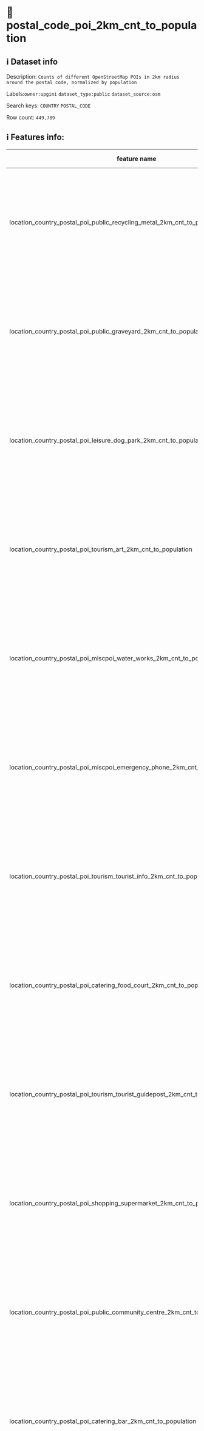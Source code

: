 # 📖 postal_code_poi_2km_cnt_to_population 
## ℹ️ Dataset info 
Description: `Counts of different OpenStreetMap POIs in 2km radius around the postal code, normalized by population` 

Labels:`owner:upgini`   `dataset_type:public`   `dataset_source:osm`   

Search keys: `COUNTRY` `POSTAL_CODE` 

Row count: `449,789` 

## ℹ️ Features info:
|feature name|feature type|descrition|
|---|---|---|
|location_country_postal_poi_public_recycling_metal_2km_cnt_to_population|FLOAT|Count of the specific OSM POIs in 2km radius around the postal code, divided by the population of the same area|
|location_country_postal_poi_public_graveyard_2km_cnt_to_population|FLOAT|Count of the specific OSM POIs in 2km radius around the postal code, divided by the population of the same area|
|location_country_postal_poi_leisure_dog_park_2km_cnt_to_population|FLOAT|Count of the specific OSM POIs in 2km radius around the postal code, divided by the population of the same area|
|location_country_postal_poi_tourism_art_2km_cnt_to_population|FLOAT|Count of the specific OSM POIs in 2km radius around the postal code, divided by the population of the same area|
|location_country_postal_poi_miscpoi_water_works_2km_cnt_to_population|FLOAT|Count of the specific OSM POIs in 2km radius around the postal code, divided by the population of the same area|
|location_country_postal_poi_miscpoi_emergency_phone_2km_cnt_to_population|FLOAT|Count of the specific OSM POIs in 2km radius around the postal code, divided by the population of the same area|
|location_country_postal_poi_tourism_tourist_info_2km_cnt_to_population|FLOAT|Count of the specific OSM POIs in 2km radius around the postal code, divided by the population of the same area|
|location_country_postal_poi_catering_food_court_2km_cnt_to_population|FLOAT|Count of the specific OSM POIs in 2km radius around the postal code, divided by the population of the same area|
|location_country_postal_poi_tourism_tourist_guidepost_2km_cnt_to_population|FLOAT|Count of the specific OSM POIs in 2km radius around the postal code, divided by the population of the same area|
|location_country_postal_poi_shopping_supermarket_2km_cnt_to_population|FLOAT|Count of the specific OSM POIs in 2km radius around the postal code, divided by the population of the same area|
|location_country_postal_poi_public_community_centre_2km_cnt_to_population|FLOAT|Count of the specific OSM POIs in 2km radius around the postal code, divided by the population of the same area|
|location_country_postal_poi_catering_bar_2km_cnt_to_population|FLOAT|Count of the specific OSM POIs in 2km radius around the postal code, divided by the population of the same area|
|location_country_postal_poi_money_atm_2km_cnt_to_population|FLOAT|Count of the specific OSM POIs in 2km radius around the postal code, divided by the population of the same area|
|location_country_postal_poi_shopping_bicycle_2km_cnt_to_population|FLOAT|Count of the specific OSM POIs in 2km radius around the postal code, divided by the population of the same area|
|location_country_postal_poi_shopping_car_2km_cnt_to_population|FLOAT|Count of the specific OSM POIs in 2km radius around the postal code, divided by the population of the same area|
|location_country_postal_poi_shopping_beverages_2km_cnt_to_population|FLOAT|Count of the specific OSM POIs in 2km radius around the postal code, divided by the population of the same area|
|location_country_postal_poi_public_post_office_2km_cnt_to_population|FLOAT|Count of the specific OSM POIs in 2km radius around the postal code, divided by the population of the same area|
|location_country_postal_pofw_christian_lutheran_2km_cnt_to_population|FLOAT|Count of the specific OSM POIs in 2km radius around the postal code, divided by the population of the same area|
|location_country_postal_pofw_christian_orthodox_2km_cnt_to_population|FLOAT|Count of the specific OSM POIs in 2km radius around the postal code, divided by the population of the same area|
|location_country_postal_poi_shopping_vending_machine_2km_cnt_to_population|FLOAT|Count of the specific OSM POIs in 2km radius around the postal code, divided by the population of the same area|
|location_country_postal_poi_health_hospital_2km_cnt_to_population|FLOAT|Count of the specific OSM POIs in 2km radius around the postal code, divided by the population of the same area|
|location_country_postal_poi_tourism_archaeological_2km_cnt_to_population|FLOAT|Count of the specific OSM POIs in 2km radius around the postal code, divided by the population of the same area|
|location_country_postal_poi_shopping_video_2km_cnt_to_population|FLOAT|Count of the specific OSM POIs in 2km radius around the postal code, divided by the population of the same area|
|location_country_postal_pofw_christian_methodist_2km_cnt_to_population|FLOAT|Count of the specific OSM POIs in 2km radius around the postal code, divided by the population of the same area|
|location_country_postal_poi_public_prison_2km_cnt_to_population|FLOAT|Count of the specific OSM POIs in 2km radius around the postal code, divided by the population of the same area|
|location_country_postal_poi_public_university_2km_cnt_to_population|FLOAT|Count of the specific OSM POIs in 2km radius around the postal code, divided by the population of the same area|
|location_country_postal_poi_leisure_golf_course_2km_cnt_to_population|FLOAT|Count of the specific OSM POIs in 2km radius around the postal code, divided by the population of the same area|
|location_country_postal_poi_miscpoi_hunting_stand_2km_cnt_to_population|FLOAT|Count of the specific OSM POIs in 2km radius around the postal code, divided by the population of the same area|
|location_country_postal_poi_destination_ruins_2km_cnt_to_population|FLOAT|Count of the specific OSM POIs in 2km radius around the postal code, divided by the population of the same area|
|location_country_postal_poi_public_embassy_2km_cnt_to_population|FLOAT|Count of the specific OSM POIs in 2km radius around the postal code, divided by the population of the same area|
|location_country_postal_poi_accommodation_caravan_site_2km_cnt_to_population|FLOAT|Count of the specific OSM POIs in 2km radius around the postal code, divided by the population of the same area|
|location_country_postal_pofw_muslim_2km_cnt_to_population|FLOAT|Count of the specific OSM POIs in 2km radius around the postal code, divided by the population of the same area|
|location_country_postal_poi_tourism_tourist_board_2km_cnt_to_population|FLOAT|Count of the specific OSM POIs in 2km radius around the postal code, divided by the population of the same area|
|location_country_postal_poi_leisure_ice_rink_2km_cnt_to_population|FLOAT|Count of the specific OSM POIs in 2km radius around the postal code, divided by the population of the same area|
|location_country_postal_poi_shopping_car_rental_2km_cnt_to_population|FLOAT|Count of the specific OSM POIs in 2km radius around the postal code, divided by the population of the same area|
|location_country_postal_poi_public_recycling_paper_2km_cnt_to_population|FLOAT|Count of the specific OSM POIs in 2km radius around the postal code, divided by the population of the same area|
|location_country_postal_poi_shopping_florist_2km_cnt_to_population|FLOAT|Count of the specific OSM POIs in 2km radius around the postal code, divided by the population of the same area|
|location_country_postal_poi_shopping_car_wash_2km_cnt_to_population|FLOAT|Count of the specific OSM POIs in 2km radius around the postal code, divided by the population of the same area|
|location_country_postal_poi_shopping_shoes_2km_cnt_to_population|FLOAT|Count of the specific OSM POIs in 2km radius around the postal code, divided by the population of the same area|
|location_country_postal_poi_shopping_department_store_2km_cnt_to_population|FLOAT|Count of the specific OSM POIs in 2km radius around the postal code, divided by the population of the same area|
|location_country_postal_natural_mine_2km_cnt_to_population|FLOAT|Count of the specific OSM POIs in 2km radius around the postal code, divided by the population of the same area|
|location_country_postal_natural_peak_2km_cnt_to_population|FLOAT|Count of the specific OSM POIs in 2km radius around the postal code, divided by the population of the same area|
|location_country_postal_poi_leisure_park_2km_cnt_to_population|FLOAT|Count of the specific OSM POIs in 2km radius around the postal code, divided by the population of the same area|
|location_country_postal_pofw_christian_baptist_2km_cnt_to_population|FLOAT|Count of the specific OSM POIs in 2km radius around the postal code, divided by the population of the same area|
|location_country_postal_poi_public_courthouse_2km_cnt_to_population|FLOAT|Count of the specific OSM POIs in 2km radius around the postal code, divided by the population of the same area|
|location_country_postal_poi_miscpoi_wastewater_plant_2km_cnt_to_population|FLOAT|Count of the specific OSM POIs in 2km radius around the postal code, divided by the population of the same area|
|location_country_postal_pofw_buddhist_2km_cnt_to_population|FLOAT|Count of the specific OSM POIs in 2km radius around the postal code, divided by the population of the same area|
|location_country_postal_natural_glacier_2km_cnt_to_population|FLOAT|Count of the specific OSM POIs in 2km radius around the postal code, divided by the population of the same area|
|location_country_postal_poi_accommodation_bed_and_breakfast_2km_cnt_to_population|FLOAT|Count of the specific OSM POIs in 2km radius around the postal code, divided by the population of the same area|
|location_country_postal_poi_accommodation_hostel_2km_cnt_to_population|FLOAT|Count of the specific OSM POIs in 2km radius around the postal code, divided by the population of the same area|
|location_country_postal_poi_accommodation_camp_site_2km_cnt_to_population|FLOAT|Count of the specific OSM POIs in 2km radius around the postal code, divided by the population of the same area|
|location_country_postal_poi_tourism_tourist_map_2km_cnt_to_population|FLOAT|Count of the specific OSM POIs in 2km radius around the postal code, divided by the population of the same area|
|location_country_postal_poi_catering_pub_2km_cnt_to_population|FLOAT|Count of the specific OSM POIs in 2km radius around the postal code, divided by the population of the same area|
|location_country_postal_poi_money_bank_2km_cnt_to_population|FLOAT|Count of the specific OSM POIs in 2km radius around the postal code, divided by the population of the same area|
|location_country_postal_poi_shopping_sports_2km_cnt_to_population|FLOAT|Count of the specific OSM POIs in 2km radius around the postal code, divided by the population of the same area|
|location_country_postal_poi_miscpoi_tower_comms_2km_cnt_to_population|FLOAT|Count of the specific OSM POIs in 2km radius around the postal code, divided by the population of the same area|
|location_country_postal_poi_shopping_vending_cigarette_2km_cnt_to_population|FLOAT|Count of the specific OSM POIs in 2km radius around the postal code, divided by the population of the same area|
|location_country_postal_poi_health_doctors_2km_cnt_to_population|FLOAT|Count of the specific OSM POIs in 2km radius around the postal code, divided by the population of the same area|
|location_country_postal_poi_destination_picnic_site_2km_cnt_to_population|FLOAT|Count of the specific OSM POIs in 2km radius around the postal code, divided by the population of the same area|
|location_country_postal_poi_public_recycling_2km_cnt_to_population|FLOAT|Count of the specific OSM POIs in 2km radius around the postal code, divided by the population of the same area|
|location_country_postal_poi_public_post_box_2km_cnt_to_population|FLOAT|Count of the specific OSM POIs in 2km radius around the postal code, divided by the population of the same area|
|location_country_postal_natural_cliff_2km_cnt_to_population|FLOAT|Count of the specific OSM POIs in 2km radius around the postal code, divided by the population of the same area|
|location_country_postal_poi_public_recycling_clothes_2km_cnt_to_population|FLOAT|Count of the specific OSM POIs in 2km radius around the postal code, divided by the population of the same area|
|location_country_postal_poi_destination_fort_2km_cnt_to_population|FLOAT|Count of the specific OSM POIs in 2km radius around the postal code, divided by the population of the same area|
|location_country_postal_poi_catering_biergarten_2km_cnt_to_population|FLOAT|Count of the specific OSM POIs in 2km radius around the postal code, divided by the population of the same area|
|location_country_postal_pofw_christian_mormon_2km_cnt_to_population|FLOAT|Count of the specific OSM POIs in 2km radius around the postal code, divided by the population of the same area|
|location_country_postal_poi_shopping_hairdresser_2km_cnt_to_population|FLOAT|Count of the specific OSM POIs in 2km radius around the postal code, divided by the population of the same area|
|location_country_postal_poi_accommodation_hotel_2km_cnt_to_population|FLOAT|Count of the specific OSM POIs in 2km radius around the postal code, divided by the population of the same area|
|location_country_postal_poi_leisure_swimming_pool_2km_cnt_to_population|FLOAT|Count of the specific OSM POIs in 2km radius around the postal code, divided by the population of the same area|
|location_country_postal_poi_shopping_furniture_2km_cnt_to_population|FLOAT|Count of the specific OSM POIs in 2km radius around the postal code, divided by the population of the same area|
|location_country_postal_poi_shopping_butcher_2km_cnt_to_population|FLOAT|Count of the specific OSM POIs in 2km radius around the postal code, divided by the population of the same area|
|location_country_postal_pofw_christian_anglican_2km_cnt_to_population|FLOAT|Count of the specific OSM POIs in 2km radius around the postal code, divided by the population of the same area|
|location_country_postal_poi_shopping_beauty_2km_cnt_to_population|FLOAT|Count of the specific OSM POIs in 2km radius around the postal code, divided by the population of the same area|
|location_country_postal_poi_miscpoi_water_mill_2km_cnt_to_population|FLOAT|Count of the specific OSM POIs in 2km radius around the postal code, divided by the population of the same area|
|location_country_postal_pofw_shinto_2km_cnt_to_population|FLOAT|Count of the specific OSM POIs in 2km radius around the postal code, divided by the population of the same area|
|location_country_postal_pofw_muslim_sunni_2km_cnt_to_population|FLOAT|Count of the specific OSM POIs in 2km radius around the postal code, divided by the population of the same area|
|location_country_postal_poi_catering_restaurant_2km_cnt_to_population|FLOAT|Count of the specific OSM POIs in 2km radius around the postal code, divided by the population of the same area|
|location_country_postal_poi_destination_battlefield_2km_cnt_to_population|FLOAT|Count of the specific OSM POIs in 2km radius around the postal code, divided by the population of the same area|
|location_country_postal_poi_public_public_building_2km_cnt_to_population|FLOAT|Count of the specific OSM POIs in 2km radius around the postal code, divided by the population of the same area|
|location_country_postal_natural_volcano_2km_cnt_to_population|FLOAT|Count of the specific OSM POIs in 2km radius around the postal code, divided by the population of the same area|
|location_country_postal_poi_miscpoi_fire_hydrant_2km_cnt_to_population|FLOAT|Count of the specific OSM POIs in 2km radius around the postal code, divided by the population of the same area|
|location_country_postal_poi_leisure_stadium_2km_cnt_to_population|FLOAT|Count of the specific OSM POIs in 2km radius around the postal code, divided by the population of the same area|
|location_country_postal_poi_public_library_2km_cnt_to_population|FLOAT|Count of the specific OSM POIs in 2km radius around the postal code, divided by the population of the same area|
|location_country_postal_poi_leisure_cinema_2km_cnt_to_population|FLOAT|Count of the specific OSM POIs in 2km radius around the postal code, divided by the population of the same area|
|location_country_postal_poi_shopping_vending_parking_2km_cnt_to_population|FLOAT|Count of the specific OSM POIs in 2km radius around the postal code, divided by the population of the same area|
|location_country_postal_poi_miscpoi_lighthouse_2km_cnt_to_population|FLOAT|Count of the specific OSM POIs in 2km radius around the postal code, divided by the population of the same area|
|location_country_postal_poi_shopping_laundry_2km_cnt_to_population|FLOAT|Count of the specific OSM POIs in 2km radius around the postal code, divided by the population of the same area|
|location_country_postal_poi_accommodation_chalet_2km_cnt_to_population|FLOAT|Count of the specific OSM POIs in 2km radius around the postal code, divided by the population of the same area|
|location_country_postal_poi_miscpoi_bench_2km_cnt_to_population|FLOAT|Count of the specific OSM POIs in 2km radius around the postal code, divided by the population of the same area|
|location_country_postal_poi_public_town_hall_2km_cnt_to_population|FLOAT|Count of the specific OSM POIs in 2km radius around the postal code, divided by the population of the same area|
|location_country_postal_pofw_christian_protestant_2km_cnt_to_population|FLOAT|Count of the specific OSM POIs in 2km radius around the postal code, divided by the population of the same area|
|location_country_postal_poi_shopping_doityourself_2km_cnt_to_population|FLOAT|Count of the specific OSM POIs in 2km radius around the postal code, divided by the population of the same area|
|location_country_postal_poi_destination_viewpoint_2km_cnt_to_population|FLOAT|Count of the specific OSM POIs in 2km radius around the postal code, divided by the population of the same area|
|location_country_postal_pofw_christian_2km_cnt_to_population|FLOAT|Count of the specific OSM POIs in 2km radius around the postal code, divided by the population of the same area|
|location_country_postal_poi_shopping_stationery_2km_cnt_to_population|FLOAT|Count of the specific OSM POIs in 2km radius around the postal code, divided by the population of the same area|
|location_country_postal_poi_shopping_garden_centre_2km_cnt_to_population|FLOAT|Count of the specific OSM POIs in 2km radius around the postal code, divided by the population of the same area|
|location_country_postal_poi_miscpoi_toilet_2km_cnt_to_population|FLOAT|Count of the specific OSM POIs in 2km radius around the postal code, divided by the population of the same area|
|location_country_postal_poi_public_arts_centre_2km_cnt_to_population|FLOAT|Count of the specific OSM POIs in 2km radius around the postal code, divided by the population of the same area|
|location_country_postal_poi_accommodation_shelter_2km_cnt_to_population|FLOAT|Count of the specific OSM POIs in 2km radius around the postal code, divided by the population of the same area|
|location_country_postal_poi_public_nursing_home_2km_cnt_to_population|FLOAT|Count of the specific OSM POIs in 2km radius around the postal code, divided by the population of the same area|
|location_country_postal_poi_leisure_tennis_court_2km_cnt_to_population|FLOAT|Count of the specific OSM POIs in 2km radius around the postal code, divided by the population of the same area|
|location_country_postal_poi_shopping_mobile_phone_2km_cnt_to_population|FLOAT|Count of the specific OSM POIs in 2km radius around the postal code, divided by the population of the same area|
|location_country_postal_poi_destination_monument_2km_cnt_to_population|FLOAT|Count of the specific OSM POIs in 2km radius around the postal code, divided by the population of the same area|
|location_country_postal_poi_shopping_toys_2km_cnt_to_population|FLOAT|Count of the specific OSM POIs in 2km radius around the postal code, divided by the population of the same area|
|location_country_postal_poi_health_dentist_2km_cnt_to_population|FLOAT|Count of the specific OSM POIs in 2km radius around the postal code, divided by the population of the same area|
|location_country_postal_poi_miscpoi_fountain_2km_cnt_to_population|FLOAT|Count of the specific OSM POIs in 2km radius around the postal code, divided by the population of the same area|
|location_country_postal_poi_shopping_travel_agency_2km_cnt_to_population|FLOAT|Count of the specific OSM POIs in 2km radius around the postal code, divided by the population of the same area|
|location_country_postal_poi_health_pharmacy_2km_cnt_to_population|FLOAT|Count of the specific OSM POIs in 2km radius around the postal code, divided by the population of the same area|
|location_country_postal_natural_beach_2km_cnt_to_population|FLOAT|Count of the specific OSM POIs in 2km radius around the postal code, divided by the population of the same area|
|location_country_postal_pofw_muslim_shia_2km_cnt_to_population|FLOAT|Count of the specific OSM POIs in 2km radius around the postal code, divided by the population of the same area|
|location_country_postal_poi_public_telephone_2km_cnt_to_population|FLOAT|Count of the specific OSM POIs in 2km radius around the postal code, divided by the population of the same area|
|location_country_postal_poi_leisure_nightclub_2km_cnt_to_population|FLOAT|Count of the specific OSM POIs in 2km radius around the postal code, divided by the population of the same area|
|location_country_postal_poi_miscpoi_windmill_2km_cnt_to_population|FLOAT|Count of the specific OSM POIs in 2km radius around the postal code, divided by the population of the same area|
|location_country_postal_poi_destination_artwork_2km_cnt_to_population|FLOAT|Count of the specific OSM POIs in 2km radius around the postal code, divided by the population of the same area|
|location_country_postal_poi_shopping_car_repair_2km_cnt_to_population|FLOAT|Count of the specific OSM POIs in 2km radius around the postal code, divided by the population of the same area|
|location_country_postal_poi_miscpoi_tower_observation_2km_cnt_to_population|FLOAT|Count of the specific OSM POIs in 2km radius around the postal code, divided by the population of the same area|
|location_country_postal_poi_shopping_books_2km_cnt_to_population|FLOAT|Count of the specific OSM POIs in 2km radius around the postal code, divided by the population of the same area|
|location_country_postal_poi_shopping_computer_2km_cnt_to_population|FLOAT|Count of the specific OSM POIs in 2km radius around the postal code, divided by the population of the same area|
|location_country_postal_poi_accommodation_alpine_hut_2km_cnt_to_population|FLOAT|Count of the specific OSM POIs in 2km radius around the postal code, divided by the population of the same area|
|location_country_postal_poi_destination_memorial_2km_cnt_to_population|FLOAT|Count of the specific OSM POIs in 2km radius around the postal code, divided by the population of the same area|
|location_country_postal_poi_miscpoi_water_well_2km_cnt_to_population|FLOAT|Count of the specific OSM POIs in 2km radius around the postal code, divided by the population of the same area|
|location_country_postal_pofw_jewish_2km_cnt_to_population|FLOAT|Count of the specific OSM POIs in 2km radius around the postal code, divided by the population of the same area|
|location_country_postal_poi_destination_theme_park_2km_cnt_to_population|FLOAT|Count of the specific OSM POIs in 2km radius around the postal code, divided by the population of the same area|
|location_country_postal_poi_shopping_gift_2km_cnt_to_population|FLOAT|Count of the specific OSM POIs in 2km radius around the postal code, divided by the population of the same area|
|location_country_postal_poi_shopping_mall_2km_cnt_to_population|FLOAT|Count of the specific OSM POIs in 2km radius around the postal code, divided by the population of the same area|
|location_country_postal_poi_shopping_greengrocer_2km_cnt_to_population|FLOAT|Count of the specific OSM POIs in 2km radius around the postal code, divided by the population of the same area|
|location_country_postal_pofw_hindu_2km_cnt_to_population|FLOAT|Count of the specific OSM POIs in 2km radius around the postal code, divided by the population of the same area|
|location_country_postal_poi_catering_cafe_2km_cnt_to_population|FLOAT|Count of the specific OSM POIs in 2km radius around the postal code, divided by the population of the same area|
|location_country_postal_poi_shopping_optician_2km_cnt_to_population|FLOAT|Count of the specific OSM POIs in 2km radius around the postal code, divided by the population of the same area|
|location_country_postal_poi_miscpoi_camera_surveillance_2km_cnt_to_population|FLOAT|Count of the specific OSM POIs in 2km radius around the postal code, divided by the population of the same area|
|location_country_postal_poi_public_college_2km_cnt_to_population|FLOAT|Count of the specific OSM POIs in 2km radius around the postal code, divided by the population of the same area|
|location_country_postal_poi_shopping_bakery_2km_cnt_to_population|FLOAT|Count of the specific OSM POIs in 2km radius around the postal code, divided by the population of the same area|
|location_country_postal_poi_shopping_jewelry_2km_cnt_to_population|FLOAT|Count of the specific OSM POIs in 2km radius around the postal code, divided by the population of the same area|
|location_country_postal_poi_destination_archaeological_site_2km_cnt_to_population|FLOAT|Count of the specific OSM POIs in 2km radius around the postal code, divided by the population of the same area|
|location_country_postal_poi_shopping_clothes_2km_cnt_to_population|FLOAT|Count of the specific OSM POIs in 2km radius around the postal code, divided by the population of the same area|
|location_country_postal_poi_miscpoi_drinking_water_2km_cnt_to_population|FLOAT|Count of the specific OSM POIs in 2km radius around the postal code, divided by the population of the same area|
|location_country_postal_poi_miscpoi_emergency_access_2km_cnt_to_population|FLOAT|Count of the specific OSM POIs in 2km radius around the postal code, divided by the population of the same area|
|location_country_postal_poi_public_recycling_glass_2km_cnt_to_population|FLOAT|Count of the specific OSM POIs in 2km radius around the postal code, divided by the population of the same area|
|location_country_postal_poi_shopping_convenience_2km_cnt_to_population|FLOAT|Count of the specific OSM POIs in 2km radius around the postal code, divided by the population of the same area|
|location_country_postal_poi_destination_wayside_cross_2km_cnt_to_population|FLOAT|Count of the specific OSM POIs in 2km radius around the postal code, divided by the population of the same area|
|location_country_postal_poi_destination_zoo_2km_cnt_to_population|FLOAT|Count of the specific OSM POIs in 2km radius around the postal code, divided by the population of the same area|
|location_country_postal_natural_spring_2km_cnt_to_population|FLOAT|Count of the specific OSM POIs in 2km radius around the postal code, divided by the population of the same area|
|location_country_postal_pofw_sikh_2km_cnt_to_population|FLOAT|Count of the specific OSM POIs in 2km radius around the postal code, divided by the population of the same area|
|location_country_postal_poi_public_kindergarten_2km_cnt_to_population|FLOAT|Count of the specific OSM POIs in 2km radius around the postal code, divided by the population of the same area|
|location_country_postal_pofw_christian_catholic_2km_cnt_to_population|FLOAT|Count of the specific OSM POIs in 2km radius around the postal code, divided by the population of the same area|
|location_country_postal_poi_destination_attraction_2km_cnt_to_population|FLOAT|Count of the specific OSM POIs in 2km radius around the postal code, divided by the population of the same area|
|location_country_postal_poi_public_school_2km_cnt_to_population|FLOAT|Count of the specific OSM POIs in 2km radius around the postal code, divided by the population of the same area|
|location_country_postal_poi_public_police_2km_cnt_to_population|FLOAT|Count of the specific OSM POIs in 2km radius around the postal code, divided by the population of the same area|
|location_country_postal_poi_shopping_bicycle_rental_2km_cnt_to_population|FLOAT|Count of the specific OSM POIs in 2km radius around the postal code, divided by the population of the same area|
|location_country_postal_poi_leisure_pitch_2km_cnt_to_population|FLOAT|Count of the specific OSM POIs in 2km radius around the postal code, divided by the population of the same area|
|location_country_postal_poi_miscpoi_water_tower_2km_cnt_to_population|FLOAT|Count of the specific OSM POIs in 2km radius around the postal code, divided by the population of the same area|
|location_country_postal_poi_public_marketplace_2km_cnt_to_population|FLOAT|Count of the specific OSM POIs in 2km radius around the postal code, divided by the population of the same area|
|location_country_postal_pofw_christian_evangelical_2km_cnt_to_population|FLOAT|Count of the specific OSM POIs in 2km radius around the postal code, divided by the population of the same area|
|location_country_postal_poi_leisure_playground_2km_cnt_to_population|FLOAT|Count of the specific OSM POIs in 2km radius around the postal code, divided by the population of the same area|
|location_country_postal_poi_health_veterinary_2km_cnt_to_population|FLOAT|Count of the specific OSM POIs in 2km radius around the postal code, divided by the population of the same area|
|location_country_postal_poi_shopping_chemist_2km_cnt_to_population|FLOAT|Count of the specific OSM POIs in 2km radius around the postal code, divided by the population of the same area|
|location_country_postal_poi_shopping_outdoor_2km_cnt_to_population|FLOAT|Count of the specific OSM POIs in 2km radius around the postal code, divided by the population of the same area|
|location_country_postal_poi_destination_wayside_shrine_2km_cnt_to_population|FLOAT|Count of the specific OSM POIs in 2km radius around the postal code, divided by the population of the same area|
|location_country_postal_poi_shopping_car_sharing_2km_cnt_to_population|FLOAT|Count of the specific OSM POIs in 2km radius around the postal code, divided by the population of the same area|
|location_country_postal_poi_shopping_kiosk_2km_cnt_to_population|FLOAT|Count of the specific OSM POIs in 2km radius around the postal code, divided by the population of the same area|
|location_country_postal_poi_shopping_newsagent_2km_cnt_to_population|FLOAT|Count of the specific OSM POIs in 2km radius around the postal code, divided by the population of the same area|
|location_country_postal_poi_public_fire_station_2km_cnt_to_population|FLOAT|Count of the specific OSM POIs in 2km radius around the postal code, divided by the population of the same area|
|location_country_postal_pofw_taoist_2km_cnt_to_population|FLOAT|Count of the specific OSM POIs in 2km radius around the postal code, divided by the population of the same area|
|location_country_postal_poi_destination_museum_2km_cnt_to_population|FLOAT|Count of the specific OSM POIs in 2km radius around the postal code, divided by the population of the same area|
|location_country_postal_poi_catering_fast_food_2km_cnt_to_population|FLOAT|Count of the specific OSM POIs in 2km radius around the postal code, divided by the population of the same area|
|location_country_postal_poi_destination_castle_2km_cnt_to_population|FLOAT|Count of the specific OSM POIs in 2km radius around the postal code, divided by the population of the same area|
|location_country_postal_poi_accommodation_guest_house_2km_cnt_to_population|FLOAT|Count of the specific OSM POIs in 2km radius around the postal code, divided by the population of the same area|
|location_country_postal_poi_accommodation_motel_2km_cnt_to_population|FLOAT|Count of the specific OSM POIs in 2km radius around the postal code, divided by the population of the same area|
|location_country_postal_poi_leisure_theatre_2km_cnt_to_population|FLOAT|Count of the specific OSM POIs in 2km radius around the postal code, divided by the population of the same area|
|location_country_postal_poi_leisure_sports_centre_2km_cnt_to_population|FLOAT|Count of the specific OSM POIs in 2km radius around the postal code, divided by the population of the same area|
|location_country_postal_natural_cave_entrance_2km_cnt_to_population|FLOAT|Count of the specific OSM POIs in 2km radius around the postal code, divided by the population of the same area|
|location_country_postal_poi_miscpoi_waste_basket_2km_cnt_to_population|FLOAT|Count of the specific OSM POIs in 2km radius around the postal code, divided by the population of the same area|
